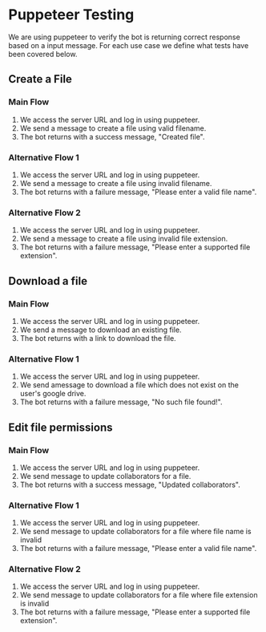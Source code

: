 
# Puppeteer Testing

We are using puppeteer to verify the bot is returning correct response based on a input message. For each use case we define what tests have been covered below.

## Create a File

### Main Flow

1. We access the server URL and log in using puppeteer.
2. We send a message to create a file using valid filename.
3. The bot returns with a success message, "Created file".

### Alternative Flow 1

1. We access the server URL and log in using puppeteer.
2. We send a message to create a file using invalid filename.
3. The bot returns with a failure message, "Please enter a valid file name".

### Alternative Flow 2

1. We access the server URL and log in using puppeteer.
2. We send a message to create a file using invalid file extension.
3. The bot returns with a failure message, "Please enter a supported file extension".

## Download a file

### Main Flow

1. We access the server URL and log in using puppeteer.
2. We send a message to download an existing file.
3. The bot returns with a link to download the file.

### Alternative Flow 1

1. We access the server URL and log in using puppeteer.
2. We send amessage to download a file which does not exist on the user's google drive.
3. The bot returns with a failure message, "No such file found!".

## Edit file permissions

### Main Flow

1. We access the server URL and log in using puppeteer.
2. We send message to update collaborators for a file.
3. The bot returns with a success message, "Updated collaborators".

### Alternative Flow 1

1. We access the server URL and log in using puppeteer.
2. We send message to update collaborators for a file where file name is invalid
3. The bot returns with a failure message, "Please enter a valid file name".

### Alternative Flow 2

1. We access the server URL and log in using puppeteer.
2. We send message to update collaborators for a file where file extension is invalid
3. The bot returns with a failure message, "Please enter a supported file extension".
